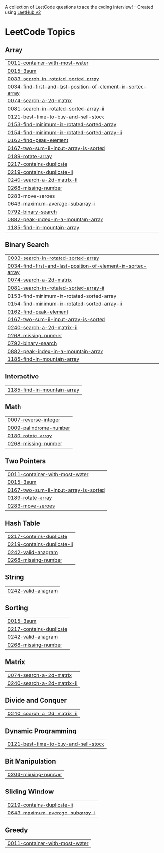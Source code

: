 A collection of LeetCode questions to ace the coding interview! - Created using [LeetHub v2](https://github.com/arunbhardwaj/LeetHub-2.0)
<!---LeetCode Topics Start-->
# LeetCode Topics
## Array
|  |
| ------- |
| [0011-container-with-most-water](https://github.com/shivxmmm/DSA-Solutions/tree/master/0011-container-with-most-water) |
| [0015-3sum](https://github.com/shivxmmm/DSA-Solutions/tree/master/0015-3sum) |
| [0033-search-in-rotated-sorted-array](https://github.com/shivxmmm/DSA-Solutions/tree/master/0033-search-in-rotated-sorted-array) |
| [0034-find-first-and-last-position-of-element-in-sorted-array](https://github.com/shivxmmm/DSA-Solutions/tree/master/0034-find-first-and-last-position-of-element-in-sorted-array) |
| [0074-search-a-2d-matrix](https://github.com/shivxmmm/DSA-Solutions/tree/master/0074-search-a-2d-matrix) |
| [0081-search-in-rotated-sorted-array-ii](https://github.com/shivxmmm/DSA-Solutions/tree/master/0081-search-in-rotated-sorted-array-ii) |
| [0121-best-time-to-buy-and-sell-stock](https://github.com/shivxmmm/DSA-Solutions/tree/master/0121-best-time-to-buy-and-sell-stock) |
| [0153-find-minimum-in-rotated-sorted-array](https://github.com/shivxmmm/DSA-Solutions/tree/master/0153-find-minimum-in-rotated-sorted-array) |
| [0154-find-minimum-in-rotated-sorted-array-ii](https://github.com/shivxmmm/DSA-Solutions/tree/master/0154-find-minimum-in-rotated-sorted-array-ii) |
| [0162-find-peak-element](https://github.com/shivxmmm/DSA-Solutions/tree/master/0162-find-peak-element) |
| [0167-two-sum-ii-input-array-is-sorted](https://github.com/shivxmmm/DSA-Solutions/tree/master/0167-two-sum-ii-input-array-is-sorted) |
| [0189-rotate-array](https://github.com/shivxmmm/DSA-Solutions/tree/master/0189-rotate-array) |
| [0217-contains-duplicate](https://github.com/shivxmmm/DSA-Solutions/tree/master/0217-contains-duplicate) |
| [0219-contains-duplicate-ii](https://github.com/shivxmmm/DSA-Solutions/tree/master/0219-contains-duplicate-ii) |
| [0240-search-a-2d-matrix-ii](https://github.com/shivxmmm/DSA-Solutions/tree/master/0240-search-a-2d-matrix-ii) |
| [0268-missing-number](https://github.com/shivxmmm/DSA-Solutions/tree/master/0268-missing-number) |
| [0283-move-zeroes](https://github.com/shivxmmm/DSA-Solutions/tree/master/0283-move-zeroes) |
| [0643-maximum-average-subarray-i](https://github.com/shivxmmm/DSA-Solutions/tree/master/0643-maximum-average-subarray-i) |
| [0792-binary-search](https://github.com/shivxmmm/DSA-Solutions/tree/master/0792-binary-search) |
| [0882-peak-index-in-a-mountain-array](https://github.com/shivxmmm/DSA-Solutions/tree/master/0882-peak-index-in-a-mountain-array) |
| [1185-find-in-mountain-array](https://github.com/shivxmmm/DSA-Solutions/tree/master/1185-find-in-mountain-array) |
## Binary Search
|  |
| ------- |
| [0033-search-in-rotated-sorted-array](https://github.com/shivxmmm/DSA-Solutions/tree/master/0033-search-in-rotated-sorted-array) |
| [0034-find-first-and-last-position-of-element-in-sorted-array](https://github.com/shivxmmm/DSA-Solutions/tree/master/0034-find-first-and-last-position-of-element-in-sorted-array) |
| [0074-search-a-2d-matrix](https://github.com/shivxmmm/DSA-Solutions/tree/master/0074-search-a-2d-matrix) |
| [0081-search-in-rotated-sorted-array-ii](https://github.com/shivxmmm/DSA-Solutions/tree/master/0081-search-in-rotated-sorted-array-ii) |
| [0153-find-minimum-in-rotated-sorted-array](https://github.com/shivxmmm/DSA-Solutions/tree/master/0153-find-minimum-in-rotated-sorted-array) |
| [0154-find-minimum-in-rotated-sorted-array-ii](https://github.com/shivxmmm/DSA-Solutions/tree/master/0154-find-minimum-in-rotated-sorted-array-ii) |
| [0162-find-peak-element](https://github.com/shivxmmm/DSA-Solutions/tree/master/0162-find-peak-element) |
| [0167-two-sum-ii-input-array-is-sorted](https://github.com/shivxmmm/DSA-Solutions/tree/master/0167-two-sum-ii-input-array-is-sorted) |
| [0240-search-a-2d-matrix-ii](https://github.com/shivxmmm/DSA-Solutions/tree/master/0240-search-a-2d-matrix-ii) |
| [0268-missing-number](https://github.com/shivxmmm/DSA-Solutions/tree/master/0268-missing-number) |
| [0792-binary-search](https://github.com/shivxmmm/DSA-Solutions/tree/master/0792-binary-search) |
| [0882-peak-index-in-a-mountain-array](https://github.com/shivxmmm/DSA-Solutions/tree/master/0882-peak-index-in-a-mountain-array) |
| [1185-find-in-mountain-array](https://github.com/shivxmmm/DSA-Solutions/tree/master/1185-find-in-mountain-array) |
## Interactive
|  |
| ------- |
| [1185-find-in-mountain-array](https://github.com/shivxmmm/DSA-Solutions/tree/master/1185-find-in-mountain-array) |
## Math
|  |
| ------- |
| [0007-reverse-integer](https://github.com/shivxmmm/DSA-Solutions/tree/master/0007-reverse-integer) |
| [0009-palindrome-number](https://github.com/shivxmmm/DSA-Solutions/tree/master/0009-palindrome-number) |
| [0189-rotate-array](https://github.com/shivxmmm/DSA-Solutions/tree/master/0189-rotate-array) |
| [0268-missing-number](https://github.com/shivxmmm/DSA-Solutions/tree/master/0268-missing-number) |
## Two Pointers
|  |
| ------- |
| [0011-container-with-most-water](https://github.com/shivxmmm/DSA-Solutions/tree/master/0011-container-with-most-water) |
| [0015-3sum](https://github.com/shivxmmm/DSA-Solutions/tree/master/0015-3sum) |
| [0167-two-sum-ii-input-array-is-sorted](https://github.com/shivxmmm/DSA-Solutions/tree/master/0167-two-sum-ii-input-array-is-sorted) |
| [0189-rotate-array](https://github.com/shivxmmm/DSA-Solutions/tree/master/0189-rotate-array) |
| [0283-move-zeroes](https://github.com/shivxmmm/DSA-Solutions/tree/master/0283-move-zeroes) |
## Hash Table
|  |
| ------- |
| [0217-contains-duplicate](https://github.com/shivxmmm/DSA-Solutions/tree/master/0217-contains-duplicate) |
| [0219-contains-duplicate-ii](https://github.com/shivxmmm/DSA-Solutions/tree/master/0219-contains-duplicate-ii) |
| [0242-valid-anagram](https://github.com/shivxmmm/DSA-Solutions/tree/master/0242-valid-anagram) |
| [0268-missing-number](https://github.com/shivxmmm/DSA-Solutions/tree/master/0268-missing-number) |
## String
|  |
| ------- |
| [0242-valid-anagram](https://github.com/shivxmmm/DSA-Solutions/tree/master/0242-valid-anagram) |
## Sorting
|  |
| ------- |
| [0015-3sum](https://github.com/shivxmmm/DSA-Solutions/tree/master/0015-3sum) |
| [0217-contains-duplicate](https://github.com/shivxmmm/DSA-Solutions/tree/master/0217-contains-duplicate) |
| [0242-valid-anagram](https://github.com/shivxmmm/DSA-Solutions/tree/master/0242-valid-anagram) |
| [0268-missing-number](https://github.com/shivxmmm/DSA-Solutions/tree/master/0268-missing-number) |
## Matrix
|  |
| ------- |
| [0074-search-a-2d-matrix](https://github.com/shivxmmm/DSA-Solutions/tree/master/0074-search-a-2d-matrix) |
| [0240-search-a-2d-matrix-ii](https://github.com/shivxmmm/DSA-Solutions/tree/master/0240-search-a-2d-matrix-ii) |
## Divide and Conquer
|  |
| ------- |
| [0240-search-a-2d-matrix-ii](https://github.com/shivxmmm/DSA-Solutions/tree/master/0240-search-a-2d-matrix-ii) |
## Dynamic Programming
|  |
| ------- |
| [0121-best-time-to-buy-and-sell-stock](https://github.com/shivxmmm/DSA-Solutions/tree/master/0121-best-time-to-buy-and-sell-stock) |
## Bit Manipulation
|  |
| ------- |
| [0268-missing-number](https://github.com/shivxmmm/DSA-Solutions/tree/master/0268-missing-number) |
## Sliding Window
|  |
| ------- |
| [0219-contains-duplicate-ii](https://github.com/shivxmmm/DSA-Solutions/tree/master/0219-contains-duplicate-ii) |
| [0643-maximum-average-subarray-i](https://github.com/shivxmmm/DSA-Solutions/tree/master/0643-maximum-average-subarray-i) |
## Greedy
|  |
| ------- |
| [0011-container-with-most-water](https://github.com/shivxmmm/DSA-Solutions/tree/master/0011-container-with-most-water) |
<!---LeetCode Topics End-->